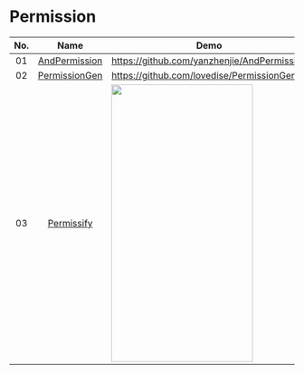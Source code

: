 Permission
======================
No. | Name | Demo
:---: | :---: | ---
01| [AndPermission](https://github.com/yanzhenjie/AndPermission) | https://github.com/yanzhenjie/AndPermission
02| [PermissionGen](https://github.com/lovedise/PermissionGen) | https://github.com/lovedise/PermissionGen
03| [Permissify](https://github.com/holidaycheck/Permissify) | <img src="https://github.com/holidaycheck/Permissify/raw/master/art/sample_record.gif" width="250" height="490">
